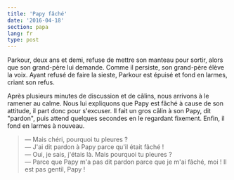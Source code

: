 ```yaml
---
title: 'Papy fâché'
date: '2016-04-18'
section: papa
lang: fr
type: post
---
```


Parkour, deux ans et demi, refuse de mettre son manteau pour sortir, alors que son grand-père lui demande. Comme il persiste, son grand-père élève la voix. Ayant refusé de faire la sieste, Parkour est épuisé et fond en larmes, criant son refus.

<!-- more -->

Après plusieurs minutes de discussion et de câlins, nous arrivons à le ramener au calme. Nous lui expliquons que Papy est fâché à cause de son attitude, il part donc pour s'excuser. Il fait un gros câlin à son Papy, dit "pardon", puis attend quelques secondes en le regardant fixement. Enfin, il fond en larmes à nouveau.

> — Mais chéri, pourquoi tu pleures ?  
> — J'ai dit pardon à Papy parce qu'il était fâché !  
> — Oui, je sais, j'étais là. Mais pourquoi tu pleures ?  
> — Parce que Papy m'a pas dit pardon parce que je m'ai fâché, moi ! Il est pas gentil, Papy !
